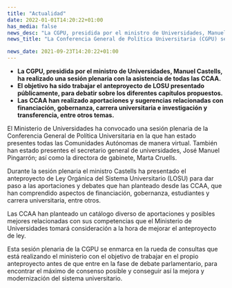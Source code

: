```yaml
---
title: "Actualidad"   
date: 2022-01-01T14:20:22+01:00
has_media: false
news_desc: "La CGPU, presidida por el ministro de Universidades, Manuel Castells, ha realizado una sesión plenaria con la asistencia de todas las CCAA. El objetivo ha sido trabajar el anteproyecto de LOSU presentado públicamente, para debatir sobre los diferentes capítulos propuestos. Las CCAA han realizado aportaciones y sugerencias relacionadas con financiación, gobernanza, carrera universitaria e investigación y trans-ferencia, entre otros temas."
news_title: "La Conferencia General de Política Universitaria (CGPU) se ha reunido hoy para discutir el anteproyecto de Ley Orgánica del Sistema Universitario"

news_date: 2021-09-23T14:20:22+01:00
---
```

<ul>
<li><b>La CGPU, presidida por el ministro de Universidades, Manuel Castells, ha realizado una sesi&oacute;n plenaria con la asistencia de todas las CCAA.</b></li>
<li><b>El objetivo ha sido trabajar el anteproyecto de LOSU presentado p&uacute;blicamente, para debatir sobre los diferentes cap&iacute;tulos propuestos.</b></li>
<li><b>Las CCAA han realizado aportaciones y sugerencias relacionadas con financiaci&oacute;n, gobernanza, carrera universitaria e investigaci&oacute;n y transferencia, entre otros temas.</b></li>
</ul>
<p>El Ministerio de Universidades ha convocado una sesi&oacute;n plenaria de la Conferencia General de Pol&iacute;tica Universitaria en la que han estado presentes todas las Comunidades Aut&oacute;nomas de manera virtual. Tambi&eacute;n han estado presentes el secretario general de universidades, Jos&eacute; Manuel Pingarr&oacute;n; as&iacute; como la directora de gabinete, Marta Cruells.</p>
<p>Durante la sesi&oacute;n plenaria el ministro Castells ha presentado el anteproyecto de Ley Org&aacute;nica del Sistema Universitario (LOSU) para dar paso a las aportaciones y debates que han planteado desde las CCAA, que han comprendido aspectos de financiaci&oacute;n, gobernanza, estudiantes y carrera universitaria, entre otros.</p>
<p>Las CCAA han planteado un cat&aacute;logo diverso de aportaciones y posibles mejores relacionadas con sus competencias que el Ministerio de Universidades tomar&aacute; consideraci&oacute;n a la hora de mejorar el anteproyecto de ley.</p>
<p>Esta sesi&oacute;n plenaria de la CGPU se enmarca en la rueda de consultas que est&aacute; realizando el ministerio con el objetivo de trabajar en el propio anteproyecto antes de que entre en la fase de debate parlamentario, para encontrar el m&aacute;ximo de consenso posible y conseguir as&iacute; la mejora y modernizaci&oacute;n del sistema universitario.</p>